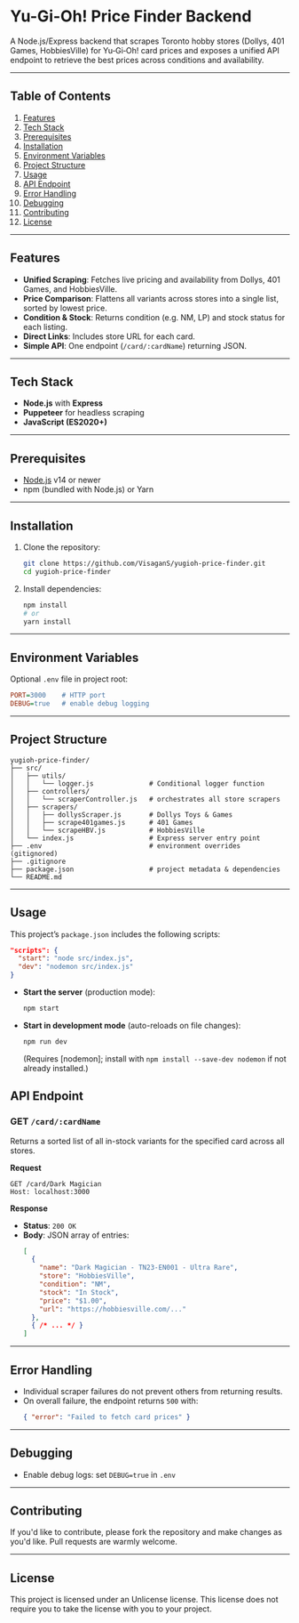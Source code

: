 # Yu-Gi-Oh! Price Finder Backend

A Node.js/Express backend that scrapes Toronto hobby stores (Dollys, 401 Games, HobbiesVille) for Yu‑Gi‑Oh! card prices and exposes a unified API endpoint to retrieve the best prices across conditions and availability.

---

## Table of Contents
1. [Features](#features)
2. [Tech Stack](#tech-stack)
3. [Prerequisites](#prerequisites)
4. [Installation](#installation)
5. [Environment Variables](#environment-variables)
6. [Project Structure](#project-structure)
7. [Usage](#usage)
8. [API Endpoint](#api-endpoint)
9. [Error Handling](#error-handling)
10. [Debugging](#debugging)
11. [Contributing](#contributing)
12. [License](#license)

---

## Features

- **Unified Scraping**: Fetches live pricing and availability from Dollys, 401 Games, and HobbiesVille.
- **Price Comparison**: Flattens all variants across stores into a single list, sorted by lowest price.
- **Condition & Stock**: Returns condition (e.g. NM, LP) and stock status for each listing.
- **Direct Links**: Includes store URL for each card.
- **Simple API**: One endpoint (`/card/:cardName`) returning JSON.

---

## Tech Stack

- **Node.js** with **Express**
- **Puppeteer** for headless scraping
- **JavaScript (ES2020+)**

---

## Prerequisites

- [Node.js](https://nodejs.org/) v14 or newer
- npm (bundled with Node.js) or Yarn

---

## Installation

1. Clone the repository:
   ```bash
   git clone https://github.com/VisaganS/yugioh-price-finder.git
   cd yugioh-price-finder
   ```
2. Install dependencies:
   ```bash
   npm install
   # or
   yarn install
   ```

---

## Environment Variables

Optional `.env` file in project root:

```ini
PORT=3000    # HTTP port
DEBUG=true   # enable debug logging
```

---

## Project Structure

```
yugioh-price-finder/
├── src/
│   ├── utils/
│   │   └── logger.js              # Conditional logger function
│   ├── controllers/
│   │   └── scraperController.js   # orchestrates all store scrapers
│   ├── scrapers/
│   │   ├── dollysScraper.js       # Dollys Toys & Games
│   │   ├── scrape401games.js      # 401 Games
│   │   └── scrapeHBV.js           # HobbiesVille
│   └── index.js                   # Express server entry point
├── .env                           # environment overrides (gitignored)
├── .gitignore
├── package.json                   # project metadata & dependencies
└── README.md
```

---

## Usage

This project’s `package.json` includes the following scripts:

```json
"scripts": {
  "start": "node src/index.js",
  "dev": "nodemon src/index.js"
}
```

- **Start the server** (production mode):
  ```bash
  npm start
  ```

- **Start in development mode** (auto-reloads on file changes):
  ```bash
  npm run dev
  ```
  (Requires [nodemon]; install with `npm install --save-dev nodemon` if not already installed.)

## API Endpoint

### GET `/card/:cardName`

Returns a sorted list of all in-stock variants for the specified card across all stores.

**Request**
```http
GET /card/Dark Magician
Host: localhost:3000
```

**Response**
- **Status**: `200 OK`
- **Body**: JSON array of entries:
  ```json
  [
    {
      "name": "Dark Magician - TN23-EN001 - Ultra Rare",
      "store": "HobbiesVille",
      "condition": "NM",
      "stock": "In Stock",
      "price": "$1.00",
      "url": "https://hobbiesville.com/..."
    },
    { /* ... */ }
  ]
  ```

---

## Error Handling

- Individual scraper failures do not prevent others from returning results.
- On overall failure, the endpoint returns `500` with:
  ```json
  { "error": "Failed to fetch card prices" }
  ```

---

## Debugging

- Enable debug logs: set `DEBUG=true` in `.env`

---

## Contributing

If you'd like to contribute, please fork the repository and make changes as you'd like. Pull requests are warmly welcome.

---

## License

This project is licensed under an Unlicense license. This license does not require you to take the license with you to your project.

